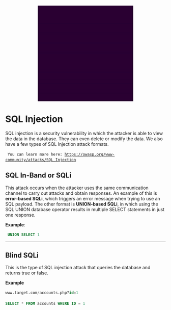 <p align="center"><img align="center" width="300" height="300" src="./assets/SQL-Injection.gif"/></p>

# SQL Injection
SQL injection is a security vulnerability in which the attacker is able to view the data in the database. They can even delete or modify the data. We also have a few types of SQL Injection attack formats.

<code> You can learn more here:
https://owasp.org/www-community/attacks/SQL_Injection</code>

## SQL In-Band or SQLi
This attack occurs when the attacker uses the same communication channel to carry out attacks and obtain responses. An example of this is **error-based SQLi**, which triggers an error message when trying to use an SQL payload. The other format is **UNION-based SQLi**, in which using the SQL UNION database operator results in multiple SELECT statements in just one response.

**Example**: 
```sql
 UNION SELECT 1
```
---
## Blind SQLi
This is the type of SQL injection attack that queries the database and returns true or false.

**Example**
```sql
www.target.com/accounts.php?id=1

SELECT * FROM accounts WHERE ID = 1
```
